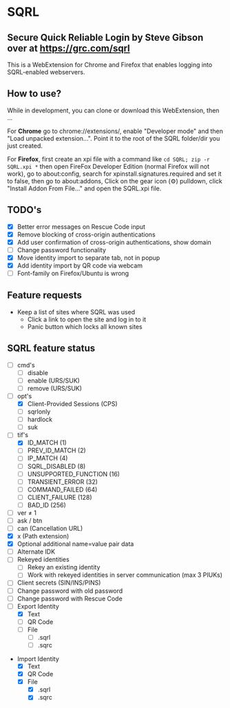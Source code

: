 # SQRL

## Secure Quick Reliable Login by Steve Gibson over at https://grc.com/sqrl
This is a WebExtension for Chrome and Firefox that enables logging into SQRL-enabled webservers.

## How to use?
While in development, you can clone or download this WebExtension, then ...

For **Chrome** go to chrome://extensions/, enable "Developer mode" and then "Load unpacked extension...". Point it to the root of the SQRL folder/dir you just created.

For **Firefox**, first create an xpi file with a command like `cd SQRL; zip -r SQRL.xpi *` then open FireFox Developer Edition (normal Firefox will not work), go to about:config, search for xpinstall.signatures.required and set it to false, then go to about:addons, Click on the gear icon (⚙) pulldown, click "Install Addon From File..." and open the SQRL.xpi file.

## TODO's
- [x] Better error messages on Rescue Code input
- [x] Remove blocking of cross-origin authentications
- [x] Add user confirmation of cross-origin authentications, show domain
- [ ] Change password functionality
- [x] Move identity import to separate tab, not in popup
- [x] Add identity import by QR code via webcam
- [ ] Font-family on Firefox/Ubuntu is wrong

## Feature requests
- Keep a list of sites where SQRL was used
	- Click a link to open the site and log in to it
	- Panic button which locks all known sites

## SQRL feature status
- [ ] cmd's
  - [ ] disable
  - [ ] enable (URS/SUK)
  - [ ] remove (URS/SUK)
- [ ] opt's
  - [x] Client-Provided Sessions (CPS)
  - [ ] sqrlonly
  - [ ] hardlock
  - [ ] suk
- [ ] tif's
  - [x] ID_MATCH (1) 
  - [ ] PREV_ID_MATCH (2) 
  - [ ] IP_MATCH (4) 
  - [ ] SQRL_DISABLED (8) 
  - [ ] UNSUPPORTED_FUNCTION (16) 
  - [ ] TRANSIENT_ERROR (32) 
  - [ ] COMMAND_FAILED (64) 
  - [ ] CLIENT_FAILURE (128) 
  - [ ] BAD_ID (256) 
- [ ] ver ≠ 1
- [ ] ask / btn
- [ ] can (Cancellation URL)
- [x] x (Path extension)
- [x] Optional additional name=value pair data
- [ ] Alternate IDK
- [ ] Rekeyed identities
  - [ ] Rekey an existing identity
  - [ ] Work with rekeyed identities in server communication (max 3 PIUKs)
- [ ] Client secrets (SIN/INS/PINS)
- [ ] Change password with old password
- [ ] Change password with Rescue Code
- [ ] Export Identity
  - [x] Text
  - [ ] QR Code
  -  [ ] File
    - [ ] .sqrl
    - [ ] .sqrc
- Import Identity
  - [x] Text
  - [x] QR Code
  - [x] File
    - [x] .sqrl
    - [x] .sqrc
